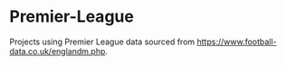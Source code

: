 # Premier-League
Projects using Premier League data sourced from https://www.football-data.co.uk/englandm.php. 
